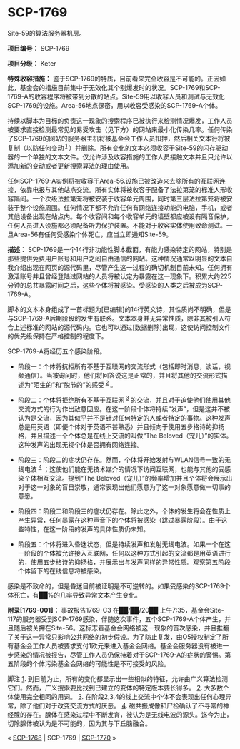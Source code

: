 # SCP-1769
                        




Site-59的算法服务器机房。



**项目编号：** SCP-1769

**项目分级：** Keter

**特殊收容措施：** 鉴于SCP-1769的特质，目前看来完全收容是不可能的。正因如此，基金会的措施目前集中于无效化其个别爆发时的状况。SCP-1769和SCP-1769-A的收容程序将被带到分散的站点。Site-59用以收容人员和测试与无效化SCP-1769的设施。Area-56地点保密，用以收容受感染的SCP-1769-A个体。

持续以脚本为目标的负责这一现象的搜索程序已被执行来检测情况爆发，工作人员被要求直接检测最常见的易受攻击（见下方）的网站来最小化传染几率。任何传染了SCP-1769的网站的服务器主机将被基金会工作人员扣押，然后相关文本行将被复制（以防任何变动<sup class='footnoteref'>
 <a shape='rect' class='footnoteref' id='footnoteref-1' href='javascript:;' onclick='WIKIDOT.page.utils.scrollToReference(&apos;footnote-1&apos;)'>1</a>
</sup>）并删除。所有变化的文本必须收容于Site-59的闪存驱动器的一个单独的文本文件。仅允许涉及收容措施的工作人员接触文本并且只允许以添加新的变动或者更新搜索算法的理由使用。

任何SCP-1769-A实例将被收容于Area-56.设施已被改造来去除所有的互联网连接，依靠电报与其他站点交流。所有实体将被收容于配备了法拉第笼的标准人形收容隔间。一个次级法拉第笼将被安装于收容单元周围，同时第三层法拉第笼将被安装于整个设施周围。任何情况下都不允许任何有网络连接功能的电脑，手机，或者其他设备出现在站点内。每个收容间和每个收容单元的墙壁都应被设有隔音保护，任何人员进入设施都必须配备听力保护装置。不能对于收容实体使用致命测试。一旦Area-56有任何受感染个体死亡，应当立即通知Site-59。

**描述：** SCP-1769是一个14行非功能性脚本截面，有能力感染特定的网站，特别是那些提供免费用户账号和用户之间自由通信的网站。这种情况通常以明显的文本自我介绍出现在网页的源代码里，尽管产生这一过程的确切机制目前未知。任何拥有激活账号并且曾经登陆过网站的人员将被认定为暴露在这一现象下。积累大约225分钟的总共暴露时间之后，这些个体将被感染。受感染的人类之后被成为SCP-1769-A。

脚本的文本本身组成了一首标题为[已编辑]的14行英文诗，其性质尚不明确，但是与SCP-1769-A后期阶段的发生有联系。文本本身并无异常性质，除非其被引入符合上述标准的网站的源代码内。它也可以通过[数据删除]出现，这使访问控制文件的优先级保持在严格控制的程度下。

SCP-1769-A将经历五个感染阶段。

- 阶段一：个体将抗拒所有不基于互联网的交流形式（包括即时消息，谈话，视频通信）。当被询问时，他们将回答说这是正常的，并且将其他的交流形式描述为“陌生的”和“脱节的”的感受<sup class='footnoteref'>
 <a shape='rect' class='footnoteref' id='footnoteref-2' href='javascript:;' onclick='WIKIDOT.page.utils.scrollToReference(&apos;footnote-2&apos;)'>2</a>
</sup>。

- 阶段二：个体将拒绝所有不基于互联网<sup class='footnoteref'>
 <a shape='rect' class='footnoteref' id='footnoteref-3' href='javascript:;' onclick='WIKIDOT.page.utils.scrollToReference(&apos;footnote-3&apos;)'>3</a>
</sup>的交流，并且对于迫使他们使用其他交流方式的行为作出敌意回应。在这一阶段个体将持续“发声”，但是这并不被认为是交流，因为其似乎并不是针对任何特定的人或者特定的事物。这种发声总是用英语（即便个体对于英语不甚熟悉）并且倾向于使用五步格诗的抑扬格，并且描述一个个体总是在线上交流的叫做“The Beloved（宠儿）”的实体。这种发声的出现无视个体是否拥有网络连接。

- 阶段三：阶段二的症状仍存在。然而，个体将开始发射与WLAN信号一致的无线电波<sup class='footnoteref'>
 <a shape='rect' class='footnoteref' id='footnoteref-4' href='javascript:;' onclick='WIKIDOT.page.utils.scrollToReference(&apos;footnote-4&apos;)'>4</a>
</sup>；这使他们能在无技术媒介的情况下访问互联网，也能与其他的受感染个体相互交流。提到“The Beloved（宠儿）”的频率增加并且个体将会展示出对于这一对象的盲目崇敬，通常表现出他们愿意为了这一对象愿意做一切事的意愿。

- 阶段四：阶段二和阶段三的症状仍存在。除此之外，个体的发生将会在性质上产生异常，任何暴露在这种声音下的个体将被感染（跳过暴露阶段）。由于这些特性，在这一阶段的发声的具体性质仍未知。

- 阶段五：个体将进入昏迷状态，但是持续发声和发射无线电波。如果一个在这一阶段的个体被允许接入互联网，任何以这种方式引起的交流都是用英语进行的，使用五步格诗的抑扬格，并展示出与发声同样的异常性质。观察第五阶段个体留下的在线信息将被感染。

感染是不致命的，但是昏迷目前被证明是不可逆转的。如果受感染的SCP-1769个体死亡，有██%的几率导致异常文本产生变化。

**附录[1769-001]：** 事故报告1769-C3
在██/██/20██ 上午7:35，基金会Site-117的服务器受到SCP-1769感染，伴随这次事件，五个SCP-1769-A个体产生，并且随后被关押在Site-56。这标志着基金会网络被这一现象的首次感染，并且推翻了关于这一异常只影响公共网络的初步假设。为了防止复发，由O5授权制定了所有基金会工作人员被要求支付1欧元来进入基金会网络。基金会服务器没有被进一步感染的情况被报告，尽管工作人员仍保持着对于SCP-1769-A的症状的警惕。第五阶段的个体污染基金会网络的可能性是不可接受的风险。




脚注
<a shape='rect' href='javascript:;' onclick='WIKIDOT.page.utils.scrollToReference(&apos;footnoteref-1&apos;)'>1</a>. 到目前为止，所有的变化都显示出一些相似的特征，允许由广义算法检测它们。然而，广义搜索要比找到已建立的变体的特定版本要长得多。
<a shape='rect' href='javascript:;' onclick='WIKIDOT.page.utils.scrollToReference(&apos;footnoteref-2&apos;)'>2</a>. 大多数个体使用完全相同的用词。
<a shape='rect' href='javascript:;' onclick='WIKIDOT.page.utils.scrollToReference(&apos;footnoteref-3&apos;)'>3</a>. 在阶段2,3,4的线上交流中个体不会表现出任何心理异常，除了他们对于改变交流方式的厌恶。
<a shape='rect' href='javascript:;' onclick='WIKIDOT.page.utils.scrollToReference(&apos;footnoteref-4&apos;)'>4</a>. 磁共振成像和尸检确认了不寻常的神经腺的存在。腺体在感染过程中不断发育，被认为是无线电波的源头。迄今为止，切除腺体被认为是不可能的，因为其与下丘脑融合。



« [SCP-1768](/scp-1768) | SCP-1769 | [SCP-1770](/scp-1770) »





                    